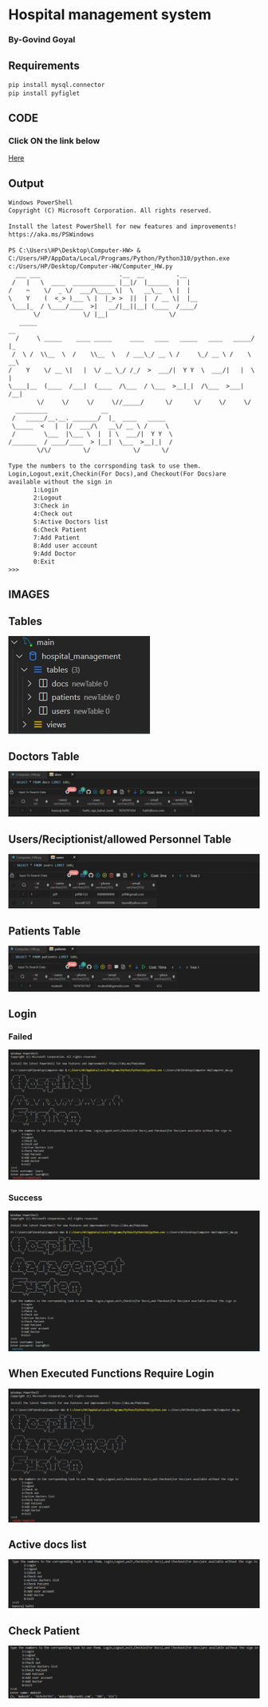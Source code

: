 # Hospital management system

###  By-Govind Goyal

## Requirements
```bash
pip install mysql.connector
pip install pyfiglet
```

## CODE
### Click ON the link below
[Here](https://github.com/Type25-op/Computer-HW/blob/main/Computer_HW.py)



## Output

```terminal
Windows PowerShell
Copyright (C) Microsoft Corporation. All rights reserved.

Install the latest PowerShell for new features and improvements! https://aka.ms/PSWindows

PS C:\Users\HP\Desktop\Computer-HW> & C:/Users/HP/AppData/Local/Programs/Python/Python310/python.exe c:/Users/HP/Desktop/Computer-HW/Computer_HW.py
  ___ ___                      .__  __         .__   
 /   |   \  ____  ____________ |__|/  |______  |  |  
/    ~    \/  _ \/  ___/\____ \|  \   __\__  \ |  |  
\    Y    (  <_> )___ \ |  |_> >  ||  |  / __ \|  |__
 \___|_  / \____/____  >|   __/|__||__| (____  /____/
       \/            \/ |__|                 \/      
   _____                                                             __   
  /     \ _____    ____ _____     ____   ____   _____   ____   _____/  |_ 
 /  \ /  \\__  \  /    \\__  \   / ___\_/ __ \ /     \_/ __ \ /    \   __\
/    Y    \/ __ \|   |  \/ __ \_/ /_/  >  ___/|  Y Y  \  ___/|   |  \  |  
\____|__  (____  /___|  (____  /\___  / \___  >__|_|  /\___  >___|  /__|  
        \/     \/     \/     \//_____/      \/      \/     \/     \/      
  _________               __
 /   _____/__.__. _______/  |_  ____   _____  
 \_____  <   |  |/  ___/\   __\/ __ \ /     \ 
 /        \___  |\___ \  |  | \  ___/|  Y Y  \
/_______  / ____/____  > |__|  \___  >__|_|  /
        \/\/         \/            \/      \/

Type the numbers to the corrsponding task to use them. Login,Logout,exit,Checkin(For Docs),and Checkout(For Docs)are available without the sign in
       1:Login
       2:Logout
       3:Check in
       4:Check out
       5:Active Doctors list
       6:Check Patient
       7:Add Patient
       8:Add user account
       9:Add Doctor
       0:Exit
>>> 
```


## IMAGES
## Tables
![imgs](images/WhatsApp%20Image%202022-07-01%20at%203.30.14%20AM.jpeg?raw=true "Title")
## Doctors Table
![imgs](images/WhatsApp%20Image%202022-07-01%20at%203.30.18%20AM.jpeg?raw=true "Title")
## Users/Reciptionist/allowed Personnel Table
![imgs](images/WhatsApp%20Image%202022-07-01%20at%203.30.23%20AM%20(1).jpeg?raw=true "Title")
## Patients Table
![imgs](images/WhatsApp%20Image%202022-07-01%20at%203.30.23%20AM.jpeg?raw=true "Title")

## Login
### Failed
![imgs](images/fail%20login.png?raw=true "Title")
### Success
![imgs](images/sucess%20login.png?raw=true "Title")
## When Executed Functions Require Login
![imgs](images/No%20Login.png?raw=true "Title")
## Active docs list
![imgs](images/List%20docs.png?raw=true "Title")
## Check Patient
![imgs](images/Patients.png?raw=true "Title")